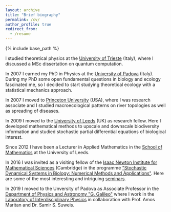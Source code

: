 ```yaml
---
layout: archive
title: "Brief biography"
permalink: /cv/
author_profile: true
redirect_from:
  - /resume
---
```


{% include base_path %}

I studied theoretical physics at the [University of Trieste](http://www-dft.ts.infn.it) (Italy), where I discussed a MSc dissertation on quantum computation.

In 2007 I earned my PhD in Physics at the [University of Padova](https://www.unipd.it) (Italy). During my PhD some open fundamental questions in biology and ecology fascinated me, so I decided to start studying theoretical ecology with a statistical mechanics approach.

In 2007 I moved to [Princeton University](https://www.princeton.edu) (USA), where I was research associate and I studied macroecological patterns on river topologies as well as spreading of diseases.

In 2009 I moved to the [University of Leeds](http://www.leeds.ac.uk) (UK) as research fellow. Here I developed mathematical methods to upscale and downscale biodiversity information and studied stochastic partial differential equations of biological interest.

Since 2012 I have been a Lecturer in Applied Mathematics in the [School of Mathematics](https://eps.leeds.ac.uk/maths) at the University of Leeds.

In 2016 I was invited as a visiting fellow of the [Isaac Newton Institute for Mathematical Sciences](https://www.newton.ac.uk) (Cambridge) in the programme ["Stochastic Dynamical Systems in Biology: Numerical Methods and Applications"](https://www.newton.ac.uk/event/sdb). Here are some of the most interesting and intriguing [seminars](https://www.newton.ac.uk/event/sdb/seminars).

In 2019 I moved to the Unversity of Padova as Associate Professor in the [Department of Physics and Astronomy "G. Galileo"](https://www.dfa.unipd.it) where I work in the [Laboratory of Interdisciplinary Physics](https://www.liphlab.com) in collaboration with Prof. Amos Maritan and Dr. Samir S. Suweis.

<!--- 
Education
======
* B.S. in GitHub, GitHub University, 2012
* M.S. in Jekyll, GitHub University, 2014
* Ph.D in Version Control Theory, GitHub University, 2018 (expected) --->

<!--- 
Work experience
======
* Summer 2015: Research Assistant
  * Github University
  * Duties included: Tagging issues
  * Supervisor: Professor Git--->

<!--- 
* Fall 2015: Research Assistant
  * Github University
  * Duties included: Merging pull requests
  * Supervisor: Professor Hub--->
 
<!--- 
Skills
======
* Skill 1
* Skill 2
  * Sub-skill 2.1
  * Sub-skill 2.2
  * Sub-skill 2.3
* Skill 3--->

<!--- 
Publications
======
  <ul>{% for post in site.publications %}
    {% include archive-single-cv.html %}
  {% endfor %}</ul>--->

<!--- Talks
======
  <ul>{% for post in site.talks %}
    {% include archive-single-talk-cv.html %}
  {% endfor %}</ul>--->
  
<!--- Teaching
======
  <ul>{% for post in site.teaching %}
    {% include archive-single-cv.html %}
  {% endfor %}</ul>--->
  
<!--- Service and leadership
======
* Currently signed in to 43 different slack teams--->
